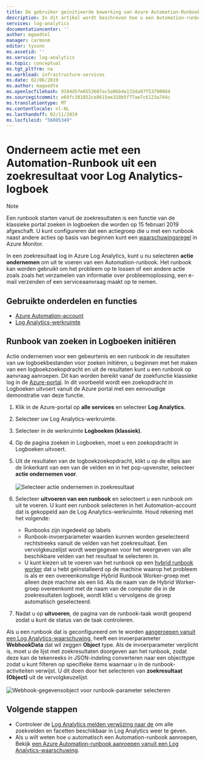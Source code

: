 ```yaml
---
title: De gebruiker geïnitieerde bewerking van Azure Automation-Runbook in Log Analytics | Microsoft Docs
description: In dit artikel wordt beschreven hoe u een Automation-runbook uitvoeren vanuit een Log Analytics search resultaat op aanvraag.
services: log-analytics
documentationcenter: ''
author: mgoedtel
manager: carmonm
editor: tysonn
ms.assetid: ''
ms.service: log-analytics
ms.topic: conceptual
ms.tgt_pltfrm: na
ms.workload: infrastructure-services
ms.date: 02/06/2019
ms.author: magoedte
ms.openlocfilehash: 9194d5fe6553607ac5a0bb4e133da97f53790984
ms.sourcegitcommit: e69fc381852ce8615ee318b5f77ae7c6123a744c
ms.translationtype: MT
ms.contentlocale: nl-NL
ms.lasthandoff: 02/11/2019
ms.locfileid: "56005349"
---
```

# <a name="take-action-with-an-automation-runbook-from-a-log-analytics-log-search-result"></a>Onderneem actie met een Automation-Runbook uit een zoekresultaat voor Log Analytics-logboek

> [!NOTE]
> Een runbook starten vanuit de zoekresultaten is een functie van de klassieke portal zoeken in logboeken die worden op 15 februari 2019 afgeschaft. U kunt configureren dat een actiegroep die u met een runbook naast andere acties op basis van beginnen kunt een [waarschuwingsregel](../platform/alerts-log.md) in Azure Monitor.

In een zoekresultaat log in Azure Log Analytics, kunt u nu selecteren **actie ondernemen** om uit te voeren van een Automation-runbook.  Het runbook kan worden gebruikt om het probleem op te lossen of een andere actie zoals zoals het verzamelen van informatie over probleemoplossing, een e-mail verzenden of een serviceaanvraag maakt op te nemen. 


## <a name="components-and-features-used"></a>Gebruikte onderdelen en functies
* [Azure Automation-account](../../automation/automation-quickstart-create-account.md)
* [Log Analytics-werkruimte](../../azure-monitor/log-query/log-query-overview.md)

## <a name="to-initiate-runbook-from-log-search"></a>Runbook van zoeken in Logboeken initiëren

Actie ondernemen voor een gebeurtenis en een runbook in de resultaten van uw logboekbestanden voor zoeken initiëren, u beginnen met het maken van een logboekzoekopdracht en uit de resultaten kunt u een runbook op aanvraag aanroepen. Dit kan worden bereikt vanaf de zoekfunctie klassieke log in de [Azure-portal](../../azure-monitor/log-query/log-query-overview.md). In dit voorbeeld wordt een zoekopdracht in Logboeken uitvoert vanuit de Azure portal met een eenvoudige demonstratie van deze functie.

1. Klik in de Azure-portal op **alle services** en selecteer **Log Analytics**.  
2. Selecteer uw Log Analytics-werkruimte.
3. Selecteer in de werkruimte **Logboeken (klassiek)**.  
4. Op de pagina zoeken in Logboeken, moet u een zoekopdracht in Logboeken uitvoert.  
5. Uit de resultaten van de logboekzoekopdracht, klikt u op de ellips aan de linkerkant van een van de velden en in het pop-upvenster, selecteer **actie ondernemen voor**.<br><br> ![Selecteer actie ondernemen in zoekresultaat](./media/take-action/log-search-takeaction-menuoption.png) 
6. Selecteer **uitvoeren van een runbook** en selecteert u een runbook om uit te voeren.  U kunt een runbook selecteren in het Automation-account dat is gekoppeld aan de Log Analytics-werkruimte.  Houd rekening met het volgende:

    * Runbooks zijn ingedeeld op labels
    * Runbook-invoerparameter waarden kunnen worden geselecteerd rechtstreeks vanuit de velden van het zoekresultaat.  Een vervolgkeuzelijst wordt weergegeven voor het weergeven van alle beschikbare velden van het resultaat te selecteren in.  
    * U kunt kiezen uit te voeren van het runbook op een [hybrid runbook worker](../../automation/automation-hybrid-runbook-worker.md) dat u hebt geïnstalleerd op de machine waarop het probleem is als er een overeenkomstige Hybrid Runbook Worker-groep met alleen deze machine als een lid.  Als de naam van de Hybrid Worker-groep overeenkomt met de naam van de computer die in de zoekresultaten logboek, wordt klikt u vervolgens de groep automatisch geselecteerd.    

6. Nadat u op **uitvoeren**, de pagina van de runbook-taak wordt geopend zodat u kunt de status van de taak controleren.   

Als u een runbook dat is geconfigureerd om te worden [aangeroepen vanuit een Log Analytics-waarschuwing](../../automation/automation-create-alert-triggered-runbook.md), heeft een invoerparameter **WebhookData** dat wil zeggen **Object** type.  Als de invoerparameter verplicht is, moet u de lijst met zoekresultaten doorgeven aan het runbook, zodat deze kan de tekenreeks in JSON-indeling converteren naar een objecttype zodat u kunt filteren op specifieke items waarnaar u in de runbook-activiteiten verwijst.  U dit doen door het selecteren van **zoekresultaat (Object)** uit de vervolgkeuzelijst.<br><br> ![Webhook-gegevensobject voor runbook-parameter selecteren](media/take-action/select-runbook-and-properties.png)   
    
## <a name="next-steps"></a>Volgende stappen

* Controleer de [Log Analytics melden verwijzing naar de](../../azure-monitor/log-query/log-query-overview.md) om alle zoekvelden en facetten beschikbaar in Log Analytics weer te geven.
* Als u wilt weten hoe u automatisch een Automation-runbook aanroepen, Bekijk [een Azure Automation-runbook aanroepen vanuit een Log Analytics-waarschuwing](../../automation/automation-create-alert-triggered-runbook.md).  
